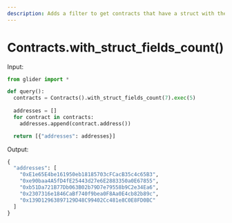 ```yaml
---
description: Adds a filter to get contracts that have a struct with the given fields count.
---
```


# Contracts.with\_struct\_fields\_count()

Input:

```python
from glider import *

def query():
  contracts = Contracts().with_struct_fields_count(7).exec(5)
  
  addresses = []
  for contract in contracts:
    addresses.append(contract.address())

  return [{"addresses": addresses}]
```

Output:

```python
{
  "addresses": [
    "0xE1e65E4be161950eb18185703cFCacB35c4c65B3",
    "0xe90baa4A5fD4fE25443d27e6E2883350a0E67855",
    "0xb51Da721B77Db063B02b79D7e79558b9C2e34Ea6",
    "0x2307316e1846CaBf740f9bea0F8Aa0E4cb82b89c",
    "0x139D12963897129D48C99402Cc481e8C0E8FD0BC"
  ]
}
```
